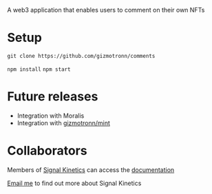 A web3 application that enables users to comment on their own NFTs

# Setup
`git clone https://github.com/gizmotronn/comments`

`npm install`
`npm start`

# Future releases
* Integration with Moralis
* Integration with [gizmotronn/mint](https://github.com/gizmotronn/mint)

# Collaborators
Members of [Signal Kinetics](https://githu.com/signal-k) can access the [documentation](https://github.com/Gizmotronn/comments/settings/secrets/actions)

[Email me](mailto:liam@skinetics.tech) to find out more about Signal Kinetics